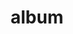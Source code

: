 ---
layout: album
resource: facebook
title: "album"
description: "masonry"
active: gallery
header-img: "img/gallery-bg.jpg"
album-title: "my 9th album"
images:
  - image_path: TranThiQuynhMy/25/8241554405887721_452258428_8241554402554388_2334511125990400120_n.jpg
  - image_path: TranThiQuynhMy/25/8273727012670460_453240416_8273730572670104_2133992163444009936_n.jpg
  - image_path: TranThiQuynhMy/25/8273727036003791_453186867_8273730616003433_9072247195469934475_n.jpg
  - image_path: TranThiQuynhMy/25/8273727142670447_453215201_8273730762670085_2827610471392698185_n.jpg
  - image_path: TranThiQuynhMy/25/8273727162670445_453394233_8273727159337112_6284215194422639205_n.jpg
  - image_path: TranThiQuynhMy/25/8273727246003770_453216908_8273730936003401_8236294401374129167_n.jpg
  - image_path: TranThiQuynhMy/25/8273727292670432_453265391_8273727289337099_3626743774809968540_n.jpg
  - image_path: TranThiQuynhMy/25/8273727416003753_453233308_8273727412670420_3497023399752255167_n.jpg
  - image_path: TranThiQuynhMy/25/8273727449337083_453252424_8273727446003750_835969678551066769_n.jpg
  - image_path: TranThiQuynhMy/25/8273727556003739_453170464_8273727552670406_7311171985511141153_n.jpg
---